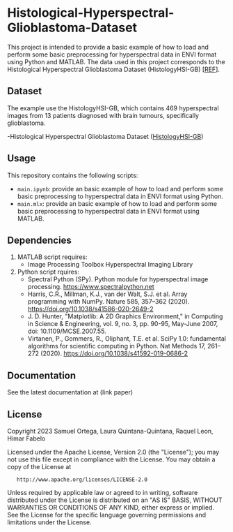 # Histological-Hyperspectral-Glioblastoma-Dataset
This project is intended to provide a basic example of how to load and perform some basic preprocessing for hyperspectral data in ENVI format using Python and MATLAB. The data used in this project corresponds to the Histological Hyperspectral Glioblastoma Dataset (HistologyHSI-GB) [[REF](https://doi.org/10.7937/Z1K6-VD17)].

## Dataset

The example use the HistologyHSI-GB, which contains 469 hyperspectral images from 13 patients diagnosed with brain tumours, specifically glioblastoma.

-Histological Hyperspectral Glioblastoma Dataset ([HistologyHSI-GB](https://doi.org/10.7937/Z1K6-VD17)) 

## Usage

This repository contains the following scripts:
* `main.ipynb`: provide an basic example of how to load and perform some basic preprocessing to hyperspectral data in ENVI format using Python.
* `main.mlx`: provide an basic example of how to load and perform some basic preprocessing to hyperspectral data in ENVI format using MATLAB.

## Dependencies

1. MATLAB script requires:
   - Image Processing Toolbox Hyperspectral Imaging Library
2. Python script rquires:
   - Spectral Python (SPy). Python module for hyperspectral image processing. https://www.spectralpython.net
   - Harris, C.R., Millman, K.J., van der Walt, S.J. et al. Array programming with NumPy. Nature 585, 357–362 (2020). https://doi.org/10.1038/s41586-020-2649-2
   - J. D. Hunter, "Matplotlib: A 2D Graphics Environment," in Computing in Science & Engineering, vol. 9, no. 3, pp. 90-95, May-June 2007, doi: 10.1109/MCSE.2007.55.
   - Virtanen, P., Gommers, R., Oliphant, T.E. et al. SciPy 1.0: fundamental algorithms for scientific computing in Python. Nat Methods 17, 261–272 (2020). https://doi.org/10.1038/s41592-019-0686-2

## Documentation

See the latest documentation at (link paper)

## License

Copyright 2023 Samuel Ortega, Laura Quintana-Quintana, Raquel Leon, Himar Fabelo

   Licensed under the Apache License, Version 2.0 (the "License");
   you may not use this file except in compliance with the License.
   You may obtain a copy of the License at

       http://www.apache.org/licenses/LICENSE-2.0

   Unless required by applicable law or agreed to in writing, software
   distributed under the License is distributed on an "AS IS" BASIS,
   WITHOUT WARRANTIES OR CONDITIONS OF ANY KIND, either express or implied.
   See the License for the specific language governing permissions and
   limitations under the License.
